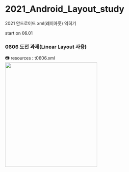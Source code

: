 # 2021_Android_Layout_study
2021 안드로이드 xml(레이아웃) 익히기    

start on 06.01    

### 0606 도전 과제(Linear Layout 사용)    
 
📷 resources : t0606.xml   
<img src="https://blogfiles.pstatic.net/MjAyMDA0MTZfMTY0/MDAxNTg2OTk2NjQ0NTI2.f6NTUmgaVQGfHcvenyBx3y4KjyjgfJ3mt7YgN3--gFMg.LD-_77AwnfZW2SQgCKQLTs4KB2MA04Dsx8VwHmUL7RMg.PNG.mdown/%EA%B3%BC%EC%A0%9C1.png?type=w1" width="300" height="340">
